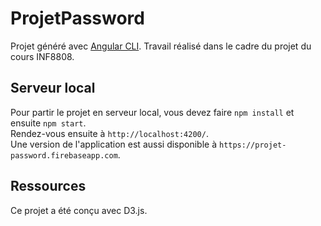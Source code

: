 # ProjetPassword

Projet généré avec [Angular CLI](https://github.com/angular/angular-cli).
Travail réalisé dans le cadre du projet du cours INF8808.

## Serveur local

Pour partir le projet en serveur local, vous devez faire `npm install` et ensuite `npm start`.\
Rendez-vous ensuite à `http://localhost:4200/`.\
Une version de l'application est aussi disponible à `https://projet-password.firebaseapp.com`.

## Ressources

Ce projet a été conçu avec D3.js.
